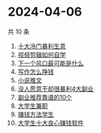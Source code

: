 # 2024-04-06

共 10 条

<!-- BEGIN ZHIHUSEARCH -->
<!-- 最后更新时间 Sat Apr 06 2024 12:04:34 GMT+0800 (China Standard Time) -->
1. [十大冷门暴利生意](https://www.zhihu.com/search?q=十大冷门暴利生意)
1. [视频剪辑如何自学](https://www.zhihu.com/search?q=视频剪辑如何自学)
1. [下一个风口最可能是什么](https://www.zhihu.com/search?q=下一个风口最可能是什么)
1. [写作怎么挣钱](https://www.zhihu.com/search?q=写作怎么挣钱)
1. [小说推文](https://www.zhihu.com/search?q=小说推文)
1. [没人愿意干却很暴利4大副业](https://www.zhihu.com/search?q=没人愿意干却很暴利4大副业)
1. [副业推荐靠谱的10个](https://www.zhihu.com/search?q=副业推荐靠谱的10个)
1. [大学生兼职](https://www.zhihu.com/search?q=大学生兼职)
1. [赚钱方法学生](https://www.zhihu.com/search?q=赚钱方法学生)
1. [大学生十大良心赚钱软件](https://www.zhihu.com/search?q=大学生十大良心赚钱软件)
<!-- END ZHIHUSEARCH -->
